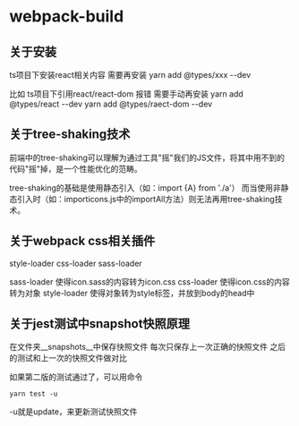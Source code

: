 # webpack-build

## 关于安装
ts项目下安装react相关内容
需要再安装
yarn add @types/xxx --dev

比如 ts项目下引用react/react-dom 报错
需要手动再安装
yarn add @types/react --dev
yarn add @types/raect-dom --dev

## 关于tree-shaking技术
前端中的tree-shaking可以理解为通过工具"摇"我们的JS文件，将其中用不到的代码"摇"掉，是一个性能优化的范畴。

tree-shaking的基础是使用静态引入（如：import {A} from './a'）
而当使用非静态引入时（如：importicons.js中的importAll方法）则无法再用tree-shaking技术。

## 关于webpack css相关插件
style-loader
css-loader
sass-loader

sass-loader 使得icon.sass的内容转为icon.css
css-loader 使得icon.css的内容转为对象
style-loader 使得对象转为style标签，并放到body的head中

## 关于jest测试中snapshot快照原理
在文件夹__snapshots__中保存快照文件
每次只保存上一次正确的快照文件
之后的测试和上一次的快照文件做对比

如果第二版的测试通过了，可以用命令
```
yarn test -u
```
-u就是update，来更新测试快照文件
